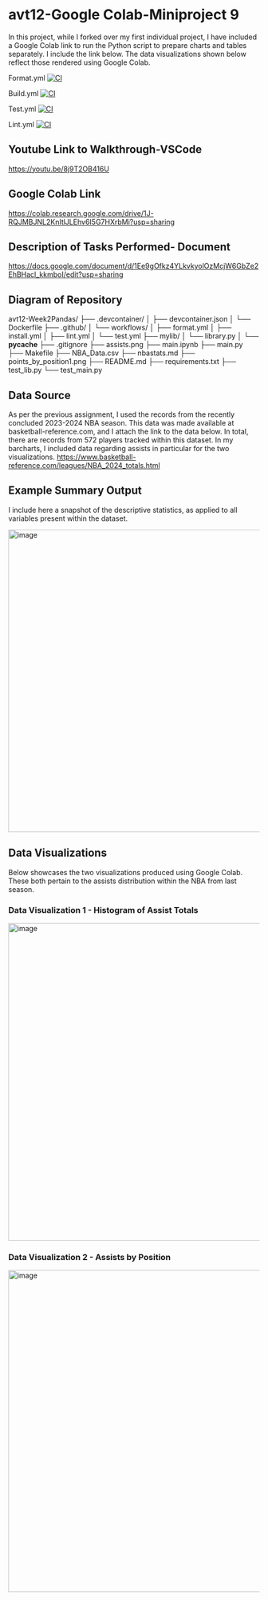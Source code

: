 # avt12-Google Colab-Miniproject 9

In this project, while I forked over my first individual project, I have included a Google Colab link to run the Python script to prepare charts and tables separately. I include the link below. The data visualizations shown below reflect those rendered using Google Colab.

Format.yml
[![CI](https://github.com/atreyat12/avt12-Week2Pandas/actions/workflows/format.yml/badge.svg)](https://github.com/atreyat12/avt12-Week2Pandas/actions/workflows/format.yml)

Build.yml
[![CI](https://github.com/atreyat12/avt12-Week2Pandas/actions/workflows/install.yml/badge.svg)](https://github.com/atreyat12/avt12-Week2Pandas/actions/workflows/install.yml)

Test.yml
[![CI](https://github.com/atreyat12/avt12-Week2Pandas/actions/workflows/test.yml/badge.svg)](https://github.com/atreyat12/avt12-Week2Pandas/actions/workflows/test.yml)

Lint.yml
[![CI](https://github.com/atreyat12/avt12-Week2Pandas/actions/workflows/lint.yml/badge.svg)](https://github.com/atreyat12/avt12-Week2Pandas/actions/workflows/lint.yml)

## **Youtube Link to Walkthrough-VSCode**
https://youtu.be/8j9T2OB416U

## **Google Colab Link**
https://colab.research.google.com/drive/1J-RQJMBJNL2KnItlJLEhv6I5G7HXrbMi?usp=sharing

## **Description of Tasks Performed- Document**
https://docs.google.com/document/d/1Ee9gOfkz4YLkvkyolOzMcjW6GbZe2EhBHacl_kkmboI/edit?usp=sharing

## **Diagram of Repository**

avt12-Week2Pandas/
├── .devcontainer/
│   ├── devcontainer.json
│   └── Dockerfile
├── .github/
│   └── workflows/
│       ├── format.yml
│       ├── install.yml
│       ├── lint.yml
│       └── test.yml
├── mylib/
│      └── library.py
│      └── __pycache__
├── .gitignore
├── assists.png
├── main.ipynb
├── main.py
├── Makefile
├── NBA_Data.csv
├── nbastats.md
├── points_by_position1.png
├── README.md
├── requirements.txt
├── test_lib.py
└── test_main.py

## **Data Source**

As per the previous assignment, I used the records from the recently concluded 2023-2024 NBA season. This data was made available at basketball-reference.com, and I attach the link to the data below. In total, there are records from 572 players tracked within this dataset. In my barcharts, I included data regarding assists in particular for the two visualizations.
https://www.basketball-reference.com/leagues/NBA_2024_totals.html


## **Example Summary Output**

I include here a snapshot of the descriptive statistics, as applied to all variables present within the dataset.

<img width="605" alt="image" src="https://github.com/user-attachments/assets/91f6a5f3-4586-4575-993b-027aa91dbcae">


## **Data Visualizations**

Below showcases the two visualizations produced using Google Colab. These both pertain to the assists distribution within the NBA from last season.

### Data Visualization 1 - Histogram of Assist Totals

<img width="635" alt="image" src="https://github.com/user-attachments/assets/9bb55a7f-7dbf-43d7-a20a-899b2f7b572d">


### Data Visualization 2 - Assists by Position

<img width="644" alt="image" src="https://github.com/user-attachments/assets/acb8a538-5eb7-4b17-a299-6d96790f2f6b">






